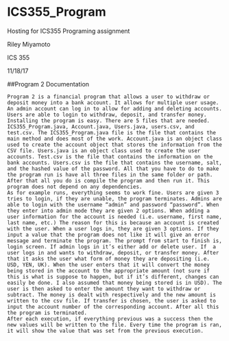 # ICS355_Program
Hosting for ICS355 Programing assignment


Riley Miyamoto


ICS 355


11/18/17


##Program 2 Documentation


	Program 2 is a financial program that allows a user to withdraw or deposit money into a bank account. It allows for multiple user usage. An admin account can log in to allow for adding and deleting accounts. Users are able to login to withdraw, deposit, and transfer money. Installing the program is easy. There are 5 files that are needed. ICS355_Program.java, Account.java, Users.java, users.csv, and test.csv. The ICS355_Program.java file is the file that contains the main method and does most of the work. Account.java is an object class used to create the account object that stores the information from the CSV file. Users.java is an object class used to create the user accounts. Test.csv is the file that contains the information on the bank accounts. Users.csv is the file that contains the username, salt, and the hashed value of the password. All that you have to do to make the program run is have all three files in the same folder or path. After that all you do is compile the program and then run it. This program does not depend on any dependencies. 
	As for example runs, everything seems to work fine. Users are given 3 tries to login, if they are unable, the program terminates. Admins are able to login with the username “admin” and password “password”. When they enter into admin mode they are given 2 options. When adding a user information for the account is needed (i.e. username, first name, last name, etc.) The reason for this is because an account is created with the user. When a user logs in, they are given 3 options. If they input a value that the program does not like it will give an error message and terminate the program. The prompt from start to finish is, login screen. If admin logs in it’s either add or delete user. If  a user logs in and wants to withdraw, deposit, or transfer money. After that it asks the user what form of money they are depositing (i.e. USD, YEN, UK). When the user enters that it will convert the money being stored in the account to the appropriate amount (not sure if this is what is suppose to happen, but if it’s different, changes can easily be done. I also assumed that money being stored is in USD). The user is then asked to enter the amount they want to withdraw or subtract. The money is dealt with respectively and the new amount is written to the csv file. If transfer is chosen, the user is asked to input the account number of the corresponding account. After all this the program is terminated. 
	After each execution, if everything previous was a success then the new values will be written to the file. Every time the program is ran, it will show the value that was set from the previous execution. 
